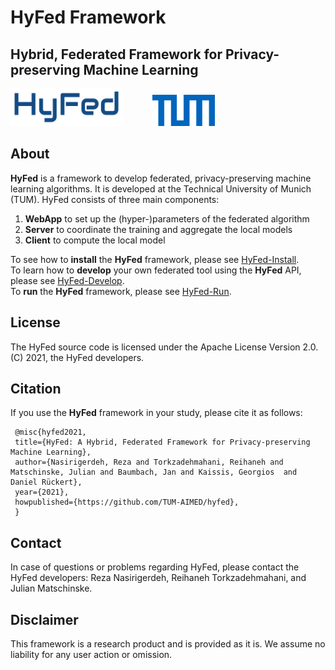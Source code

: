 # HyFed Framework

## __Hybrid, Federated Framework for Privacy-preserving Machine Learning__

<p float="left">
<img src="hyfed-docs/readme/img/main/hyfed_logo.png" width="180" height="60">
   &nbsp;&nbsp;&nbsp;&nbsp;&nbsp;&nbsp;&nbsp;&nbsp;&nbsp;&nbsp;
<img src="hyfed-docs/readme/img/main/tum_logo.png" width="100" height="50">
</p>

## About
**HyFed** is a framework to develop federated, privacy-preserving machine learning algorithms. It is developed at the Technical University of Munich (TUM).
HyFed consists of three main components: 
1. **WebApp** to set up the (hyper-)parameters of the federated algorithm 
2. **Server** to coordinate the training and aggregate the local models
3. **Client** to compute the local model

To see how to **install** the **HyFed** framework, please see [HyFed-Install](hyfed-docs/readme/install_hyfed.md). <br/>
To learn how to **develop** your own federated tool using the **HyFed** API, please see [HyFed-Develop](hyfed-docs/readme/develop_hyfed.md). <br/>
To **run** the **HyFed** framework, please see [HyFed-Run](hyfed-docs/readme/run_hyfed.md). 

## License
The HyFed source code is licensed under the Apache License Version 2.0. (C) 2021, the HyFed developers.

## Citation
If you use the **HyFed** framework in your study, please cite it as follows: <br />
   ```
    @misc{hyfed2021,
    title={HyFed: A Hybrid, Federated Framework for Privacy-preserving Machine Learning},
    author={Nasirigerdeh, Reza and Torkzadehmahani, Reihaneh and Matschinske, Julian and Baumbach, Jan and Kaissis, Georgios  and Daniel Rückert},
    year={2021},
    howpublished={https://github.com/TUM-AIMED/hyfed},
    }
   ```
## Contact
In case of questions or problems regarding HyFed, please contact the HyFed developers: Reza Nasirigerdeh, Reihaneh Torkzadehmahani, and Julian Matschinske.

## Disclaimer

This framework is a research product and is provided as it is. We assume no liability for any user action or omission.
